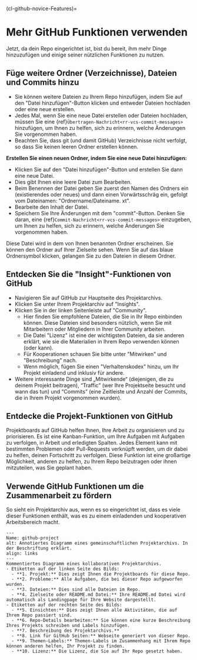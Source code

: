 (cl-github-novice-Features)=
# Mehr GitHub Funktionen verwenden

Jetzt, da dein Repo eingerichtet ist, bist du bereit, ihm mehr Dinge hinzuzufügen und einige seiner nützlichen Funktionen zu nutzen.

## Füge weitere Ordner (Verzeichnisse), Dateien und Commits hinzu

* Sie können weitere Dateien zu Ihrem Repo hinzufügen, indem Sie auf den "Datei hinzufügen"-Button klicken und entweder Dateien hochladen oder eine neue erstellen.
* Jedes Mal, wenn Sie eine neue Datei erstellen oder Dateien hochladen, müssen Sie eine {ref}`Übertragen-Nachricht<rr-vcs-commit-messages>` hinzufügen, um Ihnen zu helfen, sich zu erinnern, welche Änderungen Sie vorgenommen haben.
* Beachten Sie, dass git (und damit GitHub) Verzeichnisse nicht verfolgt, so dass Sie keinen leeren Ordner erstellen können.


**Erstellen Sie einen neuen Ordner, indem Sie eine neue Datei hinzufügen:**

* Klicken Sie auf den "Datei hinzufügen"-Button und erstellen Sie dann eine neue Datei.
* Dies gibt Ihnen eine leere Datei zum Bearbeiten.
* Beim Benennen der Datei geben Sie zuerst den Namen des Ordners ein (existierendes oder neues) und dann einen Vorwärtsschräg ein, gefolgt vom Dateinamen: "Ordnername/Dateiname. xt".
* Bearbeite den Inhalt der Datei.
* Speichern Sie Ihre Änderungen mit dem "commit"-Button. Denken Sie daran, eine {ref}`Commit-Nachricht<rr-vcs-commit-messages>` einzugeben, um Ihnen zu helfen, sich zu erinnern, welche Änderungen Sie vorgenommen haben.

Diese Datei wird in dem von Ihnen benannten Ordner erscheinen. Sie können den Ordner auf Ihrer Zielseite sehen. Wenn Sie auf das blaue Ordnersymbol klicken, gelangen Sie zu den Dateien in diesem Ordner.

## Entdecken Sie die "Insight"-Funktionen von GitHub

* Navigieren Sie auf GitHub zur Hauptseite des Projektarchivs.
* Klicken Sie unter Ihrem Projektarchiv auf "Insights".
* Klicken Sie in der linken Seitenleiste auf "Community".
  * Hier finden Sie empfohlene Dateien, die Sie in Ihr Repo einbinden können. Diese Dateien sind besonders nützlich, wenn Sie mit Mitarbeitern oder Mitgliedern in Ihrer Community arbeiten.
  * Die Datei "Lizenz" ist eine der wichtigsten Dateien, da sie anderen erklärt, wie sie die Materialien in Ihrem Repo verwenden können (oder kann).
  * Für Kooperationen schauen Sie bitte unter "Mitwirken" und "Beschreibung" nach.
  * Wenn möglich, fügen Sie einen "Verhaltenskodex" hinzu, um Ihr Projekt einladend und inklusiv für andere.
* Weitere interessante Dinge sind „Mitwirkende“ (diejenigen, die zu deinem Projekt beitragen), “Traffic” (wer Ihre Projektseite besucht und wann das tun) und “Commits” (eine Zeitleiste und Anzahl der Commits, die in Ihrem Projekt vorgenommen wurden).

## Entdecke die Projekt-Funktionen von GitHub
Projektboards auf GitHub helfen Ihnen, Ihre Arbeit zu organisieren und zu priorisieren. Es ist eine Kanban-Funktion, um Ihre Aufgaben mit Aufgaben zu verfolgen, in Arbeit und erledigten Spalten. Jedes Element kann mit bestimmten Problemen oder Pull-Requests verknüpft werden, um dir dabei zu helfen, deinen Fortschritt zu verfolgen. Diese Funktion ist eine großartige Möglichkeit, anderen zu helfen, zu Ihrem Repo beizutragen oder ihnen mitzuteilen, was Sie geplant haben.


## Verwende GitHub Funktionen um die Zusammenarbeit zu fördern
So sieht ein Projektarchiv aus, wenn es so eingerichtet ist, dass es viele dieser Funktionen enthält, was es zu einem einladenden und kooperativen Arbeitsbereich macht.

```{figure} ../../figures/github-project.jpg
---
Name: github-project
alt: Annotiertes Diagramm eines gemeinschaftlichen Projektarchivs. In der Beschriftung erklärt.
align: links
---
Kommentiertes Diagramm eines kollaborativen Projektarchivs.
- Etiketten auf der linken Seite des Bilds:
  - **1. Projekt:** Dies zeigt Ihnen die Projektboards für diese Repo.
  - **2. Probleme:** Alle Aufgaben, die bei dieser Repo aufgeworfen wurden.
  - **3. Dateien:** Dies sind alle Dateien im Repo.
  - **4. Zielseite oder README.md Datei:** Ihre README.md Datei wird automatisch als Landingpage für Ihre Website dargestellt.
- Etiketten auf der rechten Seite des Bilds:
  - **5. Einsichten:** Dies zeigt Ihnen alle Aktivitäten, die auf Ihrem Repo passiert sind. 
  - **6. Repo-Details bearbeiten:** Sie können eine kurze Beschreibung Ihres Projekts schreiben und Labels hinzufügen.
  - **7. Beschreibung des Projektarchivs.**
  - **8. Link für GitHub Seiten:** Webseite generiert von dieser Repo.
  - **9. Themen-Labels:** Themen-Labels im Zusammenhang mit Ihrem Repo können anderen helfen, Ihr Projekt zu finden.
  - **10. Lizenz:** Die Lizenz, die Sie auf Ihr Repo gesetzt haben.
```
